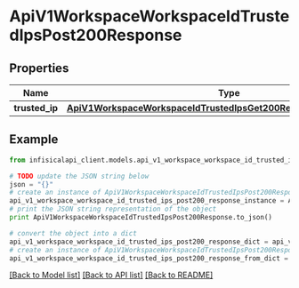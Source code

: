 # ApiV1WorkspaceWorkspaceIdTrustedIpsPost200Response


## Properties
Name | Type | Description | Notes
------------ | ------------- | ------------- | -------------
**trusted_ip** | [**ApiV1WorkspaceWorkspaceIdTrustedIpsGet200ResponseTrustedIpsInner**](ApiV1WorkspaceWorkspaceIdTrustedIpsGet200ResponseTrustedIpsInner.md) |  | 

## Example

```python
from infisicalapi_client.models.api_v1_workspace_workspace_id_trusted_ips_post200_response import ApiV1WorkspaceWorkspaceIdTrustedIpsPost200Response

# TODO update the JSON string below
json = "{}"
# create an instance of ApiV1WorkspaceWorkspaceIdTrustedIpsPost200Response from a JSON string
api_v1_workspace_workspace_id_trusted_ips_post200_response_instance = ApiV1WorkspaceWorkspaceIdTrustedIpsPost200Response.from_json(json)
# print the JSON string representation of the object
print ApiV1WorkspaceWorkspaceIdTrustedIpsPost200Response.to_json()

# convert the object into a dict
api_v1_workspace_workspace_id_trusted_ips_post200_response_dict = api_v1_workspace_workspace_id_trusted_ips_post200_response_instance.to_dict()
# create an instance of ApiV1WorkspaceWorkspaceIdTrustedIpsPost200Response from a dict
api_v1_workspace_workspace_id_trusted_ips_post200_response_from_dict = ApiV1WorkspaceWorkspaceIdTrustedIpsPost200Response.from_dict(api_v1_workspace_workspace_id_trusted_ips_post200_response_dict)
```
[[Back to Model list]](../README.md#documentation-for-models) [[Back to API list]](../README.md#documentation-for-api-endpoints) [[Back to README]](../README.md)


